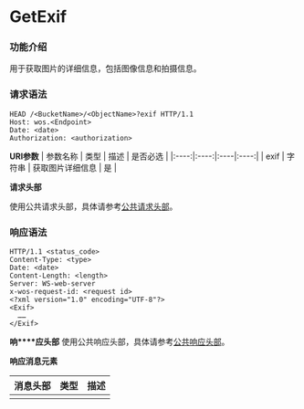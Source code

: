 # GetExif

### 功能介绍
用于获取图片的详细信息，包括图像信息和拍摄信息。

###  请求语法
```
HEAD /<BucketName>/<ObjectName>?exif HTTP/1.1
Host: wos.<Endpoint>
Date: <date>
Authorization: <authorization>
```
**URI参数**
| 参数名称 | 类型 | 描述 | 是否必选 |
|:----:|:----:|:----|:----:|
| exif | 字符串 | 获取图片详细信息   | 是 |

**请求头部**

使用公共请求头部，具体请参考[公共请求头部](http://公共请求头部)。

###  响应语法
```
HTTP/1.1 <status_code>
Content-Type: <type>
Date: <date>
Content-Length: <length>
Server: WS-web-server
x-wos-request-id: <request id>
<?xml version="1.0" encoding="UTF-8"?>
<Exif>
  ……
</Exif>
```
**响****应头部**
使用公共响应头部，具体请参考[公共响应头部](http://公共请求头部)。

**响应消息元素**

| 消息头部   | 类型 | 描述 |
|:----|:----|:----|
|    |    |    |